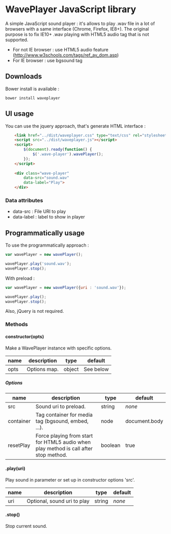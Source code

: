 WavePlayer JavaScript library
========

A simple JavaScript sound player : it's allows to play .wav file in a lot of browsers with a same interface (Chrome, Firefox, IE8+). 
The original purpose is to fix IE10+ .wav playing with HTML5 audio tag that is not supported.

* For not IE browser : use HTML5 audio feature (http://www.w3schools.com/tags/ref_av_dom.asp)
* For IE browser : use bgsound tag

## Downloads

Bower install is available :

```
bower install waveplayer
```

## UI usage

You can use the jquery approach, that's generate HTML interface :

```html
	<link href="../dist/waveplayer.css" type="text/css" rel="stylesheet" />
	<script src="../dist/waveplayer.js"></script>
	<script>
		$(document).ready(function() {
			$('.wave-player').wavePlayer();
		});
	</script>
	
	<div class="wave-player" 
		data-src="sound.wav" 
		data-label="Play">
	</div>		
```

### Data attributes

* data-src : File URI to play
* data-label : label to show in player

## Programmatically  usage

To use the programmatically approach :  

```javascript
var wavePlayer = new wavePlayer();

wavePlayer.play('sound.wav');
wavePlayer.stop();
```

With preload :

```javascript
var wavePlayer = new wavePlayer({uri : 'sound.wav'});

wavePlayer.play();
wavePlayer.stop();
```

Also, jQuery is not required.

### Methods

#### constructor(opts)

Make a WavePlayer instance with specific options. 

| name | description | type   | default   |
|------|-------------|--------|-----------|
| opts | Options map. | object | See below|

##### Options

| name      | description                                                                          | type    |  default     |
|-----------|--------------------------------------------------------------------------------------|---------|--------------|
| src       | Sound uri to preload.                                                                | string  | *none*      |
| container | Tag container for media tag (bgsound, embed, ...).                                   | node    | document.body|
| resetPlay | Force playing from start for HTML5 audio when play method is call after stop method. | boolean | true         |

#### .play(uri)

Play sound in parameter or set up in constructor options 'src'.

| name | description | type   | default          |
|------|-------------|--------|-----------|
| uri  | Optional, sound uri to play | string | *none* |

#### .stop()

Stop current sound.